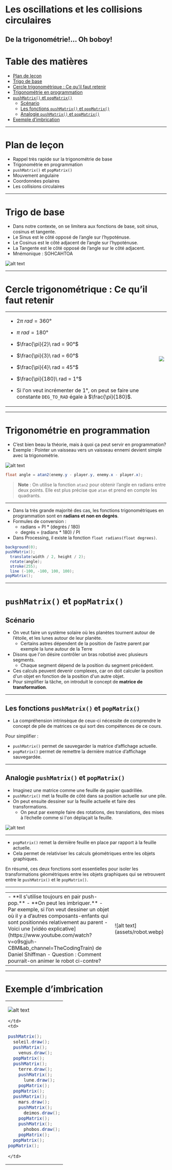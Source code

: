 # Les oscillations et les collisions circulaires <!-- omit in toc -->
De la trigonométrie!... Oh boboy!
---

# Table des matières <!-- omit in toc -->
- [Plan de leçon](#plan-de-leçon)
- [Trigo de base](#trigo-de-base)
- [Cercle trigonométrique : Ce qu’il faut retenir](#cercle-trigonométrique--ce-quil-faut-retenir)
- [Trigonométrie en programmation](#trigonométrie-en-programmation)
- [`pushMatrix()` et `popMatrix()`](#pushmatrix-et-popmatrix)
  - [Scénario](#scénario)
  - [Les fonctions `pushMatrix()` et `popMatrix()`](#les-fonctions-pushmatrix-et-popmatrix)
  - [Analogie `pushMatrix()` et `popMatrix()`](#analogie-pushmatrix-et-popmatrix)
- [Exemple d’imbrication](#exemple-dimbrication)


---

# Plan de leçon

- Rappel très rapide sur la trigonométrie de base
- Trigonométrie en programmation
- `pushMatrix()` et `popMatrix()`
- Mouvement angulaire
- Coordonnées polaires
- Les collisions circulaires

---

# Trigo de base

- Dans notre contexte, on se limitera aux fonctions de base, soit sinus, cosinus et tangente.
- Le Sinus est le côté opposé de l’angle sur l’hypoténuse.
- Le Cosinus est le côté adjacent de l’angle sur l’hypoténuse.
- La Tangente est le côté opposé de l’angle sur le côté adjacent.
- Mnémonique : SOHCAHTOA

![alt text](assets/triangle.png)

---

# Cercle trigonométrique : Ce qu’il faut retenir

<table>
  <tr>
    <td>

- $2\pi\ rad = 360°$
- $\pi\ rad = 180°$
- $\frac{\pi}{2}\ rad = 90°$
- $\frac{\pi}{3}\ rad = 60°$
- $\frac{\pi}{4}\ rad = 45°$
- $\frac{\pi}{180}\ rad = 1°$
- Si l'on veut incrémenter de 1°, on peut se faire une constante `DEG_TO_RAD` égale à $\frac{\pi}{180}$.

    </td>
    <td>
    
    <img src="assets/cercle_trigo.png" />

    </td>
  </tr>
</table>


---

# Trigonométrie en programmation

- C’est bien beau la théorie, mais à quoi ça peut servir en programmation?
- Exemple : Pointer un vaisseau vers un vaisseau ennemi devient simple avec la trigonométrie.

![alt text](assets/vaisseau.png)

```java
float angle = atan2(enemy.y - player.y, enemy.x - player.x);
```

> **Note** : On utilise la fonction `atan2` pour obtenir l’angle en radians entre deux points. Elle est plus précise que `atan` et prend en compte les quadrants.

---

- Dans la très grande majorité des cas, les fonctions trigonométriques en programmation sont en **radians et non en degrés**.
- Formules de conversion :
  - radians = PI * (degrés / 180)
  - degrés = (radians * 180) / PI
- Dans Processing, il existe la fonction `float radians(float degrees)`.

```java
background(0);
pushMatrix();
  translate(width / 2, height / 2);
  rotate(angle);
  stroke(255);
  line (-100, -100, 100, 100);
popMatrix();
```

---

# `pushMatrix()` et `popMatrix()`

## Scénario

- On veut faire un système solaire où les planètes tournent autour de l’étoile, et les lunes autour de leur planète.
  - Certains astres dépendent de la position de l’astre parent par exemple la lune autour de la Terre
- Disons que l'on désire contrôler un bras robotisé avec plusieurs segments.
  - Chaque segment dépend de la position du segment précédent.
- Ces calculs peuvent devenir complexes, car on doit calculer la position d'un objet en fonction de la position d'un autre objet.
- Pour simplifier la tâche, on introduit le concept de **matrice de transformation**.

---

## Les fonctions `pushMatrix()` et `popMatrix()`
- La compréhension intrinsèque de ceux-ci nécessite de comprendre le concept de pile de matrices ce qui sort des compétences de ce cours.

Pour simplifier :
- `pushMatrix()` permet de sauvegarder la matrice d’affichage actuelle.
- `popMatrix()` permet de remettre la dernière matrice d’affichage sauvegardée.

---

## Analogie `pushMatrix()` et `popMatrix()`

- Imaginez une matrice comme une feuille de papier quadrillée.
- `pushMatrix()` met la feuille de côté dans sa position actuelle sur une pile.
- On peut ensuite dessiner sur la feuille actuelle et faire des transformations.
  - On peut par exemple faire des rotations, des translations, des mises à l’échelle comme si l'on déplaçait la feuille.


![alt text](assets/transform_mat.svg)

---

- `popMatrix()` remet la dernière feuille en place par rapport à la feuille actuelle.
- Cela permet de relativiser les calculs géométriques entre les objets graphiques.

En résumé, ces deux fonctions sont essentielles pour isoler les transformations géométriques entre les objets graphiques qui se retrouvent entre le `pushMatrix()` et le `popMatrix()`.

---

<table><tr><td>
- **Il s'utilise toujours en pair push-pop.**
- **On peut les imbriquer.**
- Par exemple, si l’on veut dessiner un objet où il y a d’autres composants-enfants qui sont positionnés relativement au parent
- Voici une [vidéo explicative](https://www.youtube.com/watch?v=o9sgjuh-CBM&ab_channel=TheCodingTrain) de Daniel Shiffman
- Question : Comment pourrait-on animer le robot ci-contre?
</td>
<td>
![alt text](assets/robot.webp)
</td>
</tr>
</table>


---


# Exemple d’imbrication

<table>
  <tr>
    <td>
    
![alt text](assets/solar_system.png)

    </td>
    <td>
    
```java
pushMatrix();
  soleil.draw();
  pushMatrix();
    venus.draw();
  popMatrix();
  pushMatrix();
    terre.draw();
    pushMatrix();
      lune.draw();
    popMatrix();
  popMatrix();
  pushMatrix();
    mars.draw();
    pushMatrix();
      deimos.draw();
    popMatrix();
    pushMatrix();
      phobos.draw();
    popMatrix();
  popMatrix();
popMatrix();

```

    </td>
  </tr>
</table>



<!-- Tableau html à 2 colonnes pour copier coller

<table>
  <tr>
    <td>
    

    </td>
    <td>
    

    </td>
  </tr>
</table>

-->